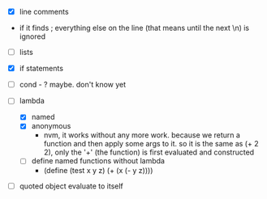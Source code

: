 - [x] line comments

- if it finds ; everything else on the line (that means until the next \n) is ignored

- [ ] lists

- [x] if statements

- [ ] cond - ? maybe. don't know yet

- [ ] lambda
  - [x] named
  - [x] anonymous
    - nvm, it works without any more work. because we return a function and then apply some args to it. so it is the same as (+ 2 2), only the '+' (the function) is first evaluated and constructed
  - [ ] define named functions without lambda
    - (define (test x y z) (+ (x (- y z))))

- [ ] quoted object evaluate to itself
